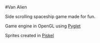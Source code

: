 #Van Alien

Side scrolling spaceship game made for fun.

Game engine in OpenGL using [Pyglet](https://pyglet.readthedocs.io/en/stable/)

Sprites created in [Piskel](www.piskelapp.com)